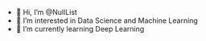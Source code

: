 - 👋 Hi, I’m @NullList
- 👀 I’m interested in Data Science and Machine Learning
- 🌱 I’m currently learning Deep Learning

<!---
NullList/NullList is a ✨ special ✨ repository because its `README.md` (this file) appears on your GitHub profile.
You can click the Preview link to take a look at your changes.
--->
